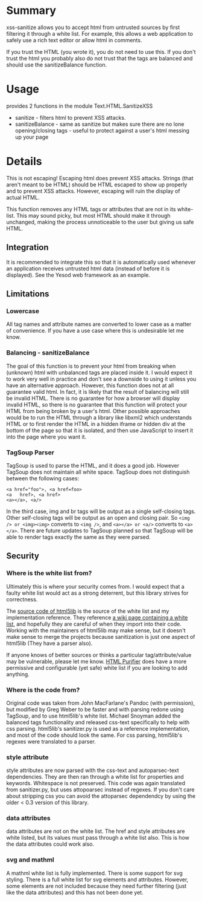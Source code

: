 # Summary

xss-sanitize allows you to accept html from untrusted sources by first filtering it through a white list.
For example, this allows a web application to safely use a rich text editor or allow html in comments.

If you trust the HTML (you wrote it), you do not need to use this.
If you don't trust the html you probably also do not trust that the tags are balanced and should use the sanitizeBalance function.

# Usage

provides 2 functions in the module Text.HTML.SanitizeXSS

* sanitize - filters html to prevent XSS attacks.
* sanitizeBalance - same as sanitize but makes sure there are no lone opening/closing tags - useful to protect against a user's html messing up your page


# Details

This is not escaping! Escaping html does prevent XSS attacks. Strings (that aren't meant to be HTML) should be HTML escaped to show up properly and to prevent XSS attacks. However, escaping will ruin the display of actual HTML.

This function removes any HTML tags or attributes that are not in its white-list. This may sound picky, but most HTML should make it through unchanged, making the process unnoticeable to the user but giving us safe HTML. 


## Integration

It is recommended to integrate this so that it is automatically used whenever an application receives untrusted html data (instead of before it is displayed). See the Yesod web framework as an example.


## Limitations

### Lowercase

All tag names and attribute names are converted to lower case as a matter of convenience. If you have a use case where this is undesirable let me know.

### Balancing - sanitizeBalance

The goal of this function is to prevent your html from breaking when (unknown) html with unbalanced tags are placed inside it. I would expect it to work very well in practice and don't see a downside to using it unless you have an alternative approach. However, this function does not at all guarantee valid html. In fact, it is likely that the result of balancing will still be invalid HTML. There is no guarantee for how a browser will display invalid HTML, so there is no guarantee that this function will protect your HTML from being broken by a user's html. Other possible approaches would be to run the HTML through a library like libxml2 which understands HTML or to first render the HTML in a hidden iframe or hidden div at the bottom of the page so that it is isolated, and then use JavaScript to insert it into the page where you want it.

### TagSoup Parser

TagSoup is used to parse the HTML, and it does a good job. However TagSoup does not maintain all white space. TagSoup does not distinguish between the following cases:

    <a href="foo">, <a href=foo>
    <a   href>, <a href>
    <a></a>, <a/>

In the third case, img and br tags will be output as a single self-closing tags. Other self-closing tags will be output as an open and closing pair. So `<img /> or <img><img>` converts to `<img />`, and `<a></a> or <a/>` converts to `<a></a>`.  There are future updates to TagSoup planned so that TagSoup will be able to render tags exactly the same as they were parsed.


## Security

### Where is the white list from?

Ultimately this is where your security comes from. I would expect that a faulty white list would act as a strong deterrent, but this library strives for correctness.

The [source code of html5lib](http://code.google.com/p/html5lib/source/browse/python/html5lib/sanitizer.py) is the source of the white list and my implementation reference. They reference [a wiki page containing a white list](http://wiki.whatwg.org/wiki/Sanitization_rules), and hopefully they are careful of when they import into their code. Working with the maintainers of html5lib may make sense, but it doesn't make sense to merge the projects because sanitization is just one aspect of html5lib (They have a parser also).

If anyone knows of better sources or thinks a particular tag/attribute/value may be vulnerable, please let me know.
[HTML Purifier](http://htmlpurifier.org/live/smoketests/printDefinition.php) does have a more permissive and configurable (yet safe) white list if you are looking to add anything.

### Where is the code from?

Original code was taken from John MacFarlane's Pandoc (with permission), but modified by Greg Weber to be faster and with parsing redone using TagSoup, and to use html5lib's white list.
Michael Snoyman added the balanced tags functionality and released css-text specifically to help with css parsing.
html5lib's sanitizer.py is used as a reference implementation, and most of the code should look the same. For css parsing, html5lib's regexes were translated to a parser.

### style attribute

style attributes are now parsed with the css-text and autoparsec-text dependencies. They are then ran through a white list for properties and keywords. Whitespace is not preserved. This code was again translated from sanitizer.py, but uses attopoarsec instead of regexes. If you don't care about stripping css you can avoid the attoparsec dependendcy by using the older < 0.3 version of this library.

### data attributes

data attributes are not on the white list.
The href and style attributes are white listed, but its values must pass through a white list also. This is how the data attributes could work also.

### svg and mathml

A mathml white list is fully implemented. There is some support for svg styling. 
There is a full white list for svg elements and attributes. However, some elements are not included because they need further filtering (just like the data attributes) and this has not been done yet.
